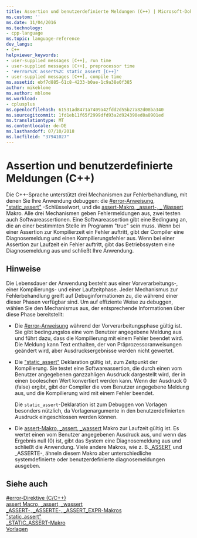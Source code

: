 ```yaml
---
title: Assertion und benutzerdefinierte Meldungen (C++) | Microsoft-Dokumentation
ms.custom: ''
ms.date: 11/04/2016
ms.technology:
- cpp-language
ms.topic: language-reference
dev_langs:
- C++
helpviewer_keywords:
- user-supplied messages [C++], run time
- user-supplied messages [C++], preprocessor time
- '#error%2C assert%2C static_assert [C++]'
- user-supplied messages [C++], compile time
ms.assetid: ebf7d885-61c8-4233-b0ae-1c9a38e0f385
author: mikeblome
ms.author: mblome
ms.workload:
- cplusplus
ms.openlocfilehash: 61531ad8471a7409a42fdd2d55b27a82d08ba340
ms.sourcegitcommit: 1fd1eb11f65f2999dfd93a2d924390ed0a0901ed
ms.translationtype: MT
ms.contentlocale: de-DE
ms.lasthandoff: 07/10/2018
ms.locfileid: "37941027"
---
```

# <a name="assertion-and-user-supplied-messages-c"></a>Assertion und benutzerdefinierte Meldungen (C++)
Die C++-Sprache unterstützt drei Mechanismen zur Fehlerbehandlung, mit denen Sie Ihre Anwendung debuggen: die [#error-Anweisung](../preprocessor/hash-error-directive-c-cpp.md), ["static_assert"](../cpp/static-assert.md) -Schlüsselwort, und die [assert-Makro, _assert-, _ Wassert](../c-runtime-library/reference/assert-macro-assert-wassert.md) Makro. Alle drei Mechanismen geben Fehlermeldungen aus, zwei testen auch Softwareassertionen. Eine Softwareassertion gibt eine Bedingung an, die an einer bestimmten Stelle im Programm "true" sein muss. Wenn bei einer Assertion zur Kompilierzeit ein Fehler auftritt, gibt der Compiler eine Diagnosemeldung und einen Kompilierungsfehler aus. Wenn bei einer Assertion zur Laufzeit ein Fehler auftritt, gibt das Betriebssystem eine Diagnosemeldung aus und schließt Ihre Anwendung.  
  
## <a name="remarks"></a>Hinweise  
 Die Lebensdauer der Anwendung besteht aus einer Vorverarbeitungs-, einer Kompilierungs- und einer Laufzeitphase. Jeder Mechanismus zur Fehlerbehandlung greift auf Debuginformationen zu, die während einer dieser Phasen verfügbar sind. Um auf effiziente Weise zu debuggen, wählen Sie den Mechanismus aus, der entsprechende Informationen über diese Phase bereitstellt:  
  
-   Die [#error-Anweisung](../preprocessor/hash-error-directive-c-cpp.md) während der Vorverarbeitungsphase gültig ist. Sie gibt bedingungslos eine vom Benutzer angegebene Meldung aus und führt dazu, dass die Kompilierung mit einem Fehler beendet wird. Die Meldung kann Text enthalten, der von Präprozessoranweisungen geändert wird, aber Ausdrucksergebnisse werden nicht gewertet.  
  
-   Die ["static_assert"](../cpp/static-assert.md) Deklaration gültig ist, zum Zeitpunkt der Kompilierung. Sie testet eine Softwareassertion, die durch einen vom Benutzer angegebenen ganzzahligen Ausdruck dargestellt wird, der in einen booleschen Wert konvertiert werden kann. Wenn der Ausdruck 0 (false) ergibt, gibt der Compiler die vom Benutzer angegebene Meldung aus, und die Kompilierung wird mit einem Fehler beendet.  
  
     Die `static_assert`-Deklaration ist zum Debuggen von Vorlagen besonders nützlich, da Vorlagenargumente in den benutzerdefinierten Ausdruck eingeschlossen werden können.  
  
-   Die [assert-Makro, _assert, _wassert](../c-runtime-library/reference/assert-macro-assert-wassert.md) Makro zur Laufzeit gültig ist. Es wertet einen vom Benutzer angegebenen Ausdruck aus, und wenn das Ergebnis null (0) ist, gibt das System eine Diagnosemeldung aus und schließt die Anwendung. Viele andere Makros, wie z. B.[_ASSERT](../c-runtime-library/reference/assert-asserte-assert-expr-macros.md) und _ASSERTE-, ähneln diesem Makro aber unterschiedliche systemdefinierte oder benutzerdefinierte diagnosemeldungen ausgeben.  
  
## <a name="see-also"></a>Siehe auch  
 [#error-Direktive (C/C++)](../preprocessor/hash-error-directive-c-cpp.md)   
 [assert Macro, _assert, _wassert](../c-runtime-library/reference/assert-macro-assert-wassert.md)   
 [_ASSERT-, _ASSERTE-, _ASSERT_EXPR-Makros](../c-runtime-library/reference/assert-asserte-assert-expr-macros.md)   
 ["static_assert"](../cpp/static-assert.md)   
 [_STATIC_ASSERT-Makro](../c-runtime-library/reference/static-assert-macro.md)   
 [Vorlagen](../cpp/templates-cpp.md)